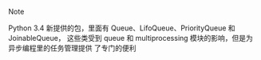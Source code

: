 >[!note] 
>Python 3.4 新提供的包，里面有 Queue、LifoQueue、PriorityQueue 和 JoinableQueue， 这些类受到 queue 和 multiprocessing 模块的影响，但是为异步编程里的任务管理提供 了专门的便利

